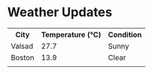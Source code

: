 # Weather Updates

<!-- WEATHER-UPDATE-START -->
<table><tr><th>City</th><th>Temperature (°C)</th><th>Condition</th></tr><tr><td>Valsad</td><td>27.7</td><td>Sunny</td></tr><tr><td>Boston</td><td>13.9</td><td>Clear</td></tr><tr><td></td><td></td><td></td></tr></table>
<!-- WEATHER-UPDATE-END -->
